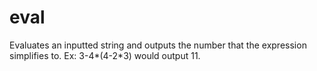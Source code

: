 # eval
Evaluates an inputted string and outputs the number that the expression simplifies to. Ex: 3-4*(4-2*3) would output 11. 
